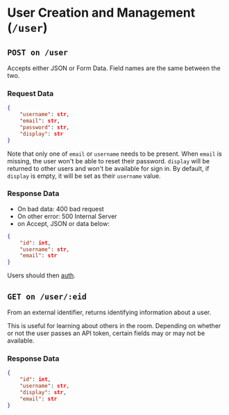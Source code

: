 # User Creation and Management (`/user`)

## `POST on /user`

Accepts either JSON or Form Data. Field names are the same between the two.

### Request Data

```json
{
    "username": str,
    "email": str,
    "password": str,
    "display": str
}
```

Note that only one of `email` or `username` needs to be present. When `email`
is missing, the user won't be able to reset their password. `display` will be
returned to other users and won't be available for sign in. By default, if
`display` is empty, it will be set as their `username` value.

### Response Data

 - On bad data: 400 bad request
 - On other error: 500 Internal Server
 - on Accept, JSON or data below:

```json
{
    "id": int,
    "username": str,
    "email": str
}
```

Users should then [auth](auth.md).

## `GET on /user/:eid`

From an external identifier, returns identifying information about a user.

This is useful for learning about others in the room. Depending on whether
or not the user passes an API token, certain fields may or may not be
available.

### Response Data

```json
{
    "id": int,
    "username": str,
    "display": str,
    "email": str
}
```
